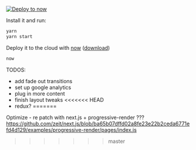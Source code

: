 [![Deploy to now](https://deploy.now.sh/static/button.svg)](https://deploy.now.sh/?repo=https://github.com/zeit/next.js/tree/master/examples/ssr-caching)

Install it and run:

```bash
yarn
yarn start
```

Deploy it to the cloud with [now](https://zeit.co/now) ([download](https://zeit.co/download))

```bash
now
```

TODOS:  
  - add fade out transitions
  - set up google analytics
  - plug in more content
  - finish layout tweaks
<<<<<<< HEAD
  - redux?
=======


Optimize - re patch with next.js + progressive-render ???
https://github.com/zeit/next.js/blob/ba65b07dffd02a8fe23e22b2ceda6771efd4d129/examples/progressive-render/pages/index.js
>>>>>>> master
